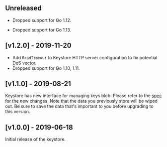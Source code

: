 ## Unreleased

- Dropped support for Go 1.12.
* Dropped support for Go 1.13.

## [v1.2.0] - 2019-11-20

- Add `ReadTimeout` to Keystore HTTP server configuration to fix potential DoS vector.
- Dropped support for Go 1.10, 1.11.

## [v1.1.0] - 2019-08-21

Keystore has new interface for managing keys blob.
Please refer to the [spec](https://github.com/xdbfoundation/go/blob/bcaf3d55229df822b155442633adc230294588b4/services/keystore/spec.md) for the new changes.
Note that the data you previously store will be wiped out. Be sure to save the
data that's important to you before upgrading to this version.

## [v1.0.0] - 2019-06-18

Initial release of the keystore.

